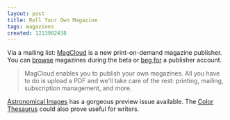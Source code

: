 ```yaml
---
layout: post
title: Roll Your Own Magazine
tags: magazines
created: 1213902438
---
```

Via a mailing list:  [MagCloud](http://magcloud.com) is a new print-on-demand magazine publisher.  You can [browse](http://magcloud.com/browse) magazines during the beta or [beg for](http://magcloud.com/home/BetaNotify) a publisher account.

> MagCloud enables you to publish your own magazines. All you have to do is upload a PDF  and we'll take care of the rest: printing, mailing, subscription management, and more.

[Astronomical Images](http://magcloud.com/browse/Issue/1854) has a gorgeous preview issue available.  The [Color Thesaurus](http://magcloud.com/browse/Issue/1746) could also prove useful for writers. 
